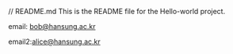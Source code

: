 // README.md
This is the README file for the Hello-world project.

email: bob@hansung.ac.kr

email2:alice@hansung.ac.kr
